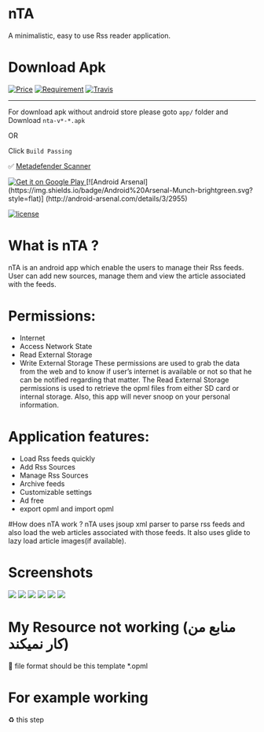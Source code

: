 # nTA
A minimalistic, easy to use Rss reader application.

# Download Apk
[![Price](https://img.shields.io/chrome-web-store/price/nimelepbpejjlbmoobocpfnjhihnpked.svg?style=plastic)]()
[![Requirement](https://img.shields.io/badge/android-%3E%3D4.1-orange.svg)]()
[![Travis](https://img.shields.io/travis/rust-lang/rust.svg)](https://www.dropbox.com/s/xsza3ex4pif49dm/nta-v0-1.apk?dl=0)
***
For download apk without android store please goto ``app/`` folder and Download ``nta-v*-*.apk``

OR 

Click ``Build Passing``



:white_check_mark: [Metadefender Scanner](https://www.metadefender.com/#!/results/file/YTE3MDQxNUJrR2dhdDF4MGVIazdlYXR5bDB4/regular/analysis)
<br>

<a href="https://play.google.com/store/apps/details?id=rezaduty.chdev.ks.nta">
  <img alt="Get it on Google Play"
       src="http://www.androiddocs.com/images/brand/en_app_rgb_wo_45.png" />
</a>
[![Android Arsenal](https://img.shields.io/badge/Android%20Arsenal-Munch-brightgreen.svg?style=flat)]
(http://android-arsenal.com/details/3/2955)

[![license](https://img.shields.io/github/license/mashape/apistatus.svg)]()



# What is nTA ?
nTA is an android app which enable the users to manage their Rss feeds. User can add new sources, manage them and view the article associated with the feeds.

# Permissions:
* Internet
* Access Network State
* Read External Storage
* Write External Storage
These permissions are used to grab the data from the web and to know if user’s internet is available or not so that he can be notified regarding that matter. The Read External Storage permissions is used to retrieve the opml files from either SD card or internal storage. Also, this app will never snoop on your personal information.

# Application features:
* Load Rss feeds quickly
* Add Rss Sources
* Manage Rss Sources
* Archive feeds
* Customizable settings
* Ad free
* export opml and import opml

#How does nTA work ?
nTA uses jsoup xml parser to parse rss feeds and also load the web articles associated with those feeds. It also uses glide to lazy load article images(if available).

# Screenshots
![](https://lh3.googleusercontent.com/_nFUASUq-EEayxKAR5J2Pne94Fi_napfkaF8Ov1s7rPZuBH9kQBQtbK9L1F2FQa7YUg=h900-rw)
![](https://lh3.googleusercontent.com/625tiEodzuBVr5R_g8sVff8m-Z74EH1LdzRa6XufT94qcUCw13HaVdkUSIxbDWQ1hA=h900-rw)
![](https://lh3.googleusercontent.com/4GGI6N2Zdtg1-Fd1RuhEbJ3PWUEeR-ioyOt7XdUrelgAD6gJqnnaRot8PW0I-s39Cg=h900-rw)
![](https://lh3.googleusercontent.com/VaKLswqGi7QL7cAOE99ZIdIpsgGJFm8140AUUV5__8jrregugPM1-2nGPx4onUow2V_D=h900-rw)
![](https://lh3.googleusercontent.com/iMNYSHzW7q06dsfhs52XNHJOBVwt3YV5FV1WrRTK_VacHW_gHscDIBAMHnBogNkTWXvW=h900-rw)
![](https://lh3.googleusercontent.com/tkqDfYKtVhkKO4FgP3-nml3ctfprs2mqlHk0_AZCeYAmyxezOXKyYUBeGioyuWBcIGU=h900-rw)

# My Resource not working (منابع من کار نمیکند)

:large_blue_circle: file format should be this template *.opml

# For example working

:recycle: this step

